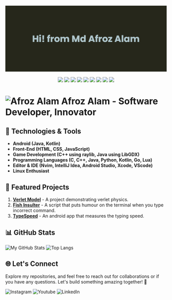 ![Banner](/assets/banner/banner.png)
<div align="center">
  <img src="https://img.shields.io/badge/Kotlin-black?style=for-the-badge&logo=kotlin&color=%23fff0f0">
  <img src="https://img.shields.io/badge/Lua-black?style=for-the-badge&logo=lua&logoColor=%232C2D72&color=white">
  <img src="https://img.shields.io/badge/HTML5-black?style=for-the-badge&logo=html5&color=white">
  <img src="https://img.shields.io/badge/Javascript-black?style=for-the-badge&logo=javascript&color=gray">
  <img src="https://img.shields.io/badge/CSS-black?style=for-the-badge&logo=css3&logoColor=%231572B6&color=%23fff0ff">
  <img src="https://img.shields.io/badge/C--lang-black?style=for-the-badge&logo=c&color=%23fff0ff">
  <img src="https://img.shields.io/badge/Go--lang-black?style=for-the-badge&logo=go&color=%23fff0f0">
  <img src="https://img.shields.io/badge/Python-black?style=for-the-badge&logo=python&color=%23f0f0f0">
  <img src="https://img.shields.io/badge/C%2B%2B-black?style=for-the-badge&logo=c%2B%2B&logoColor=%2300599C&color=%23f0f0ff">
</div>

# <img src="https://avatars.githubusercontent.com/u/51114513?v=4" alt="Afroz Alam" width="50" height="50"> Afroz Alam - Software Developer, Innovator

## 🔧 Technologies & Tools

- **Android (Java, Kotlin)**
- **Front-End (HTML, CSS, JavaScript)**
- **Game Development (C++ using raylib, Java using LibGDX)**
- **Programming Languages (C, C++, Java, Python, Kotlin, Go, Lua)**
- **Editor & IDE (Nvim, IntelliJ Idea, Android Studio, Xcode, VScode)**
- **Linux Enthusiast**

## 🚀 Featured Projects

1. [**Verlet Model**](https://github.com/Alaz-Oz/VerletModel) - A project demonstrating verlet physics.
2. [**Fish Insulter**](https://github.com/Alaz-Oz/fish-insulter) - A script that puts humour on the terminal when you type incorrect command.
3. [**TypeSpeed**](https://github.com/Alaz-Oz/TypeSpeed) - An android app that measures the typing speed.

## 📊 GitHub Stats

![My GitHub Stats](https://github-readme-stats.vercel.app/api?username=Alaz-Oz&show_icons=true&hide=prs)
![Top Langs](https://github-readme-stats.vercel.app/api/top-langs/?username=Alaz-Oz&layout=compact)

## 🌐 Let's Connect
Explore my repositories, and feel free to reach out for collaborations or if you have any questions. Let's build something amazing together! 🚀

![Instagram](https://img.shields.io/badge/Instagram-%40Alaz.Oz-blue?logo=instagram&labelColor=white&color=%23E4405F)
![Youtube](https://img.shields.io/badge/Youtube-%40Alaz--Oz-blue?logo=youtube&logoColor=%23FF0000&labelColor=white&color=%23FF0000)
![LinkedIn](https://img.shields.io/badge/LinkedIn-Alaz--Oz-blue?logo=linkedin&logoColor=%230A66C2&labelColor=white&color=%230A66C2)
